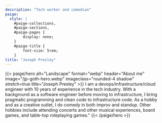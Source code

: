 ```yaml
---
description: "Tech worker and comedian"
paige:
  style: |
    #paige-collections,
    #paige-sections,
    #paige-pages {
        display: none;
    }
    #paige-title {
        font-size: 5rem;
    }
title: "Joseph Presley"
---
```


{{< paige/hero
    alt="Landscape"
    format="webp"
    header="About me"
    image="/jp-goth-hero.webp"
    imageclass="rounded-4 shadow"
    stretch=true
    title="Joseph Presley"
    >}}
I am a devops/infrastructure/cloud engineer with 10 years of experience in the tech industry. With a background as a software engineer before moving to infrastructure, I bring pragmatic programming and clean code to infrastructure code. As a hobby and as a creative outlet, I do comedy in both improv and standup. Other hobbies include attending concerts and other musical experiences, board games, and table-top roleplaying games."
{{< /paige/hero >}}
